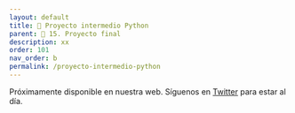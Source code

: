 ```yaml
---
layout: default
title: 📙 Proyecto intermedio Python
parent: 🍾 15. Proyecto final
description: xx
order: 101
nav_order: b
permalink: /proyecto-intermedio-python
---
```



Próximamente disponible en nuestra web. Síguenos en [Twitter](https://twitter.com/ellibrodepython) para estar al día.